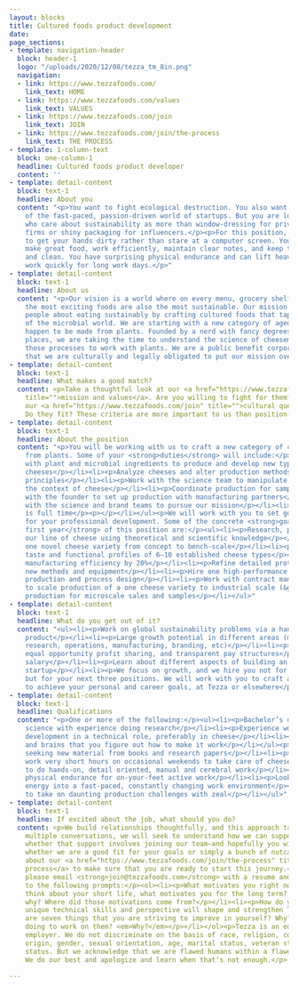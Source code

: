 ```yaml
---
layout: blocks
title: Cultured foods product development
date: 
page_sections:
- template: navigation-header
  block: header-1
  logo: "/uploads/2020/12/08/tezza_tm_8in.png"
  navigation:
  - link: https://www.tezzafoods.com/
    link_text: HOME
  - link: https://www.tezzafoods.com/values
    link_text: VALUES
  - link: https://www.tezzafoods.com/join
    link_text: JOIN
  - link: https://www.tezzafoods.com/join/the-process
    link_text: THE PROCESS
- template: 1-column-text
  block: one-column-1
  headline: Cultured foods product developer
  content: ''
- template: detail-content
  block: text-1
  headline: About you
  content: "<p>You want to fight ecological destruction. You also want to be a part
    of the fast-paced, passion-driven world of startups. But you are looking for people
    who care about sustainability as more than window-dressing for private equity
    firms or shiny packaging for influencers.</p><p>For this position, you prefer
    to get your hands dirty rather than stare at a computer screen. You love to tinker,
    make great food, work efficiently, maintain clear notes, and keep things orderly
    and clean. You have surprising physical endurance and can lift heavy stuff and
    work quickly for long work days.</p>"
- template: detail-content
  block: text-1
  headline: About us
  content: "<p>Our vision is a world where on every menu, grocery shelf, and table,
    the most exciting foods are also the most sustainable. Our mission is to excite
    people about eating sustainably by crafting cultured foods that tap into the diversity
    of the microbial world. We are starting with a new category of aged, hard cheeses—that
    happen to be made from plants. Founded by a nerd with fancy degrees from fancy
    places, we are taking the time to understand the science of cheesemaking and manipulating
    those processes to work with plants. We are a public benefit corporation, meaning
    that we are culturally and legally obligated to put our mission over money.</p>"
- template: detail-content
  block: text-1
  headline: What makes a good match?
  content: <p>Take a thoughtful look at our <a href="https://www.tezzafoods.com/values"
    title="">mission and values</a>. Are you willing to fight for them? Then ask yourself
    our <a href="https://www.tezzafoods.com/join" title="">cultural questions</a>.
    Do they fit? These criteria are more important to us than position-specific qualifications.</p>
- template: detail-content
  block: text-1
  headline: About the position
  content: "<p>You will be working with us to craft a new category of cheese made
    from plants. Some of your <strong>duties</strong> will include:</p><ul><li><p>Work
    with plant and microbial ingredients to produce and develop new types of aged
    cheeses</p></li><li><p>Analyze cheeses and alter production methods based on scientific
    principles</p></li><li><p>Work with the science team to manipulate microbes in
    the context of cheese</p></li><li><p>Coordinate production for sampling</p></li><li><p>Work
    with the founder to set up production with manufacturing partners</p></li><li><p>Work
    with the science and brand teams to pursue our mission</p></li><li><p>This position
    is full time</p><p></p></li></ul><p>We will work with you to set goals and milestones
    for your professional development. Some of the concrete <strong>goals for the
    first year</strong> of this position are:</p><ul><li><p>Research, pilot, and develop
    our line of cheese using theoretical and scientific knowledge</p></li><li><p>Develop
    one novel cheese variety from concept to bench-scale</p></li><li><p>Improve the
    taste and functional profiles of 6–10 established cheese types</p></li><li><p>Improve
    manufacturing efficiency by 20%</p></li><li><p>Refine detailed protocols and research
    new methods and equipment</p></li><li><p>Hire one high-performance partner for
    production and process design</p></li><li><p>Work with contract manufacturers
    to scale production of a one cheese variety to industrial scale (&gt;10,000lbs)</p></li><li><p>Support
    production for microscale sales and samples</p></li></ul>"
- template: detail-content
  block: text-1
  headline: What do you get out of it?
  content: "<ul><li><p>Work on global sustainability problems via a hands-on, tasty
    product</p></li><li><p>Large growth potential in different areas (management,
    research, operations, manufacturing, branding, etc)</p></li><li><p>Equity ownership,
    equal opportunity profit sharing, and transparent pay structures</p></li><li><p>Competitive
    salary</p></li><li><p>Learn about different aspects of building an early-stage
    startup</p></li><li><p>We focus on growth, and we hire you not for this position,
    but for your next three positions. We will work with you to craft a learning plan
    to achieve your personal and career goals, at Tezza or elsewhere</p></li></ul>"
- template: detail-content
  block: text-1
  headline: Qualifications
  content: "<p>One or more of the following:</p><ul><li><p>Bachelor’s degree in a
    science with experience doing research</p></li><li><p>Experience working in food
    development in a technical role, preferably in cheese</p></li><li><p>So much conviction
    and brains that you figure out how to make it work</p></li></ul><p>Also:</p><ul><li><p>Comfort
    seeking new material from books and research papers</p></li><li><p>Willing to
    work very short hours on occasional weekends to take care of cheeses</p></li><li><p>Excited
    to do hands-on, detail oriented, manual and cerebral work</p></li><li><p>Significant
    physical endurance for on-your-feet active work</p></li><li><p>Looking invest
    energy into a fast-paced, constantly changing work environment</p></li><li><p>Desire
    to take on daunting production challenges with zeal</p></li></ul>"
- template: detail-content
  block: text-1
  headline: If excited about the job, what should you do?
  content: <p>We build relationships thoughtfully, and this approach takes time. Over
    multiple conversations, we will seek to understand how we can support you—and
    whether that support involves joining our team—and hopefully you will find out
    whether we are a good fit for your goals or simply a bunch of nutcases.</p><p>Read
    about our <a href="https://www.tezzafoods.com/join/the-process" title="">hiring
    process</a> to make sure that you are ready to start this journey.</p><p>To apply,
    please email <strong>join@tezzafoods.com</strong> with a resume and responses
    to the following prompts:</p><ol><li><p>What motivates you right now? When you
    think about your short life, what motivates you for the long term? And most important,
    why? Where did those motivations come from?</p></li><li><p>How do you think your
    unique technical skills and perspective will shape and strengthen Tezza's mission?</p></li><li><p>What
    are seven things that you are striving to improve in yourself? Why? What are you
    doing to work on them? <em>Why?</em></p></li></ol><p>Tezza is an equal opportunity
    employer. We do not discriminate on the basis of race, religion, color, national
    origin, gender, sexual orientation, age, marital status, veteran status or disability
    status. But we acknowledge that we are flawed humans within a flawed society.
    We do our best and apologize and learn when that’s not enough.</p>

---
```

